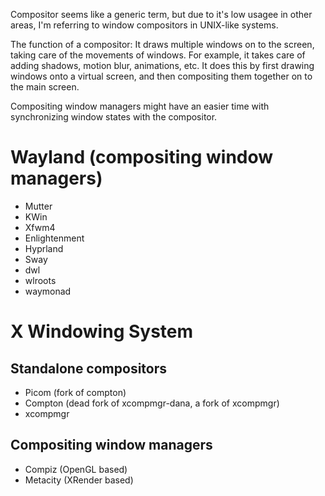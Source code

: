 Compositor seems like a generic term, but due to it's low usagee in other areas, I'm referring to window compositors in UNIX-like systems.

The function of a compositor: It draws multiple windows on to the screen, taking care of the movements of windows. For example, it takes care of adding shadows, motion blur, animations, etc. It does this by first drawing windows onto a virtual screen, and then compositing them together on to the main screen.

Compositing window managers might have an easier time with synchronizing window states with the compositor.

# Wayland (compositing window managers)
- Mutter
- KWin
- Xfwm4
- Enlightenment
- Hyprland
- Sway
- dwl
- wlroots
- waymonad

# X Windowing System
## Standalone compositors
- Picom (fork of compton)
- Compton (dead fork of xcompmgr-dana, a fork of xcompmgr)
- xcompmgr
## Compositing window managers
- Compiz (OpenGL based)
- Metacity (XRender based)